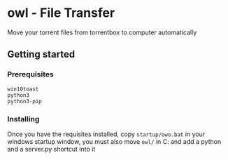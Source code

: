 # owl - File Transfer

Move your torrent files from torrentbox to computer automatically

## Getting started

### Prerequisites

```
win10toast
python3
python3-pip
```

### Installing

Once you have the requisites installed, copy `startup/owo.bat` in your
windows startup window, you must also move `owl/` in C: and add a python and a server.py shortcut into it
